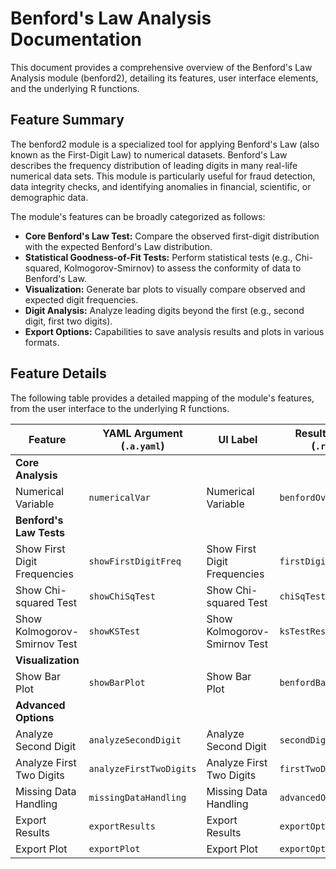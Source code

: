 # Benford's Law Analysis Documentation

This document provides a comprehensive overview of the Benford's Law Analysis module (benford2), detailing its features, user interface elements, and the underlying R functions.

## Feature Summary

The benford2 module is a specialized tool for applying Benford's Law (also known as the First-Digit Law) to numerical datasets. Benford's Law describes the frequency distribution of leading digits in many real-life numerical data sets. This module is particularly useful for fraud detection, data integrity checks, and identifying anomalies in financial, scientific, or demographic data.

The module's features can be broadly categorized as follows:

*   **Core Benford's Law Test:** Compare the observed first-digit distribution with the expected Benford's Law distribution.
*   **Statistical Goodness-of-Fit Tests:** Perform statistical tests (e.g., Chi-squared, Kolmogorov-Smirnov) to assess the conformity of data to Benford's Law.
*   **Visualization:** Generate bar plots to visually compare observed and expected digit frequencies.
*   **Digit Analysis:** Analyze leading digits beyond the first (e.g., second digit, first two digits).
*   **Export Options:** Capabilities to save analysis results and plots in various formats.

## Feature Details

The following table provides a detailed mapping of the module's features, from the user interface to the underlying R functions.

| Feature                          | YAML Argument (`.a.yaml`)      | UI Label                               | Results Section (`.r.yaml`)         | R Function (`.b.R`)                  |
| -------------------------------- | ------------------------------ | -------------------------------------- | ----------------------------------- | ------------------------------------ |
| **Core Analysis**                |                                |                                        |                                     |                                      |
| Numerical Variable               | `numericalVar`                 | Numerical Variable                     | `benfordOverview`                   | `.calculateBenford`                  |
| **Benford's Law Tests**          |                                |                                        |                                     |                                      |
| Show First Digit Frequencies     | `showFirstDigitFreq`           | Show First Digit Frequencies           | `firstDigitResults`                 | `.calculateFirstDigitFreq`           |
| Show Chi-squared Test            | `showChiSqTest`                | Show Chi-squared Test                  | `chiSqTestResults`                  | `.performChiSqTest`                  |
| Show Kolmogorov-Smirnov Test     | `showKSTest`                   | Show Kolmogorov-Smirnov Test           | `ksTestResults`                     | `.performKSTest`                     |
| **Visualization**                |                                |                                        |                                     |                                      |
| Show Bar Plot                    | `showBarPlot`                  | Show Bar Plot                          | `benfordBarPlot`                    | `.plotBenfordBar`                    |
| **Advanced Options**             |                                |                                        |                                     |                                      |
| Analyze Second Digit             | `analyzeSecondDigit`           | Analyze Second Digit                   | `secondDigitResults`                | `.calculateSecondDigitFreq`          |
| Analyze First Two Digits         | `analyzeFirstTwoDigits`        | Analyze First Two Digits               | `firstTwoDigitsResults`             | `.calculateFirstTwoDigitsFreq`       |
| Missing Data Handling            | `missingDataHandling`          | Missing Data Handling                  | `advancedOptions`                   | `.handleMissingData`                 |
| Export Results                   | `exportResults`                | Export Results                         | `exportOptions`                     | `.exportBenfordResults`              |
| Export Plot                      | `exportPlot`                   | Export Plot                            | `exportOptions`                     | `.exportBenfordPlot`                 |